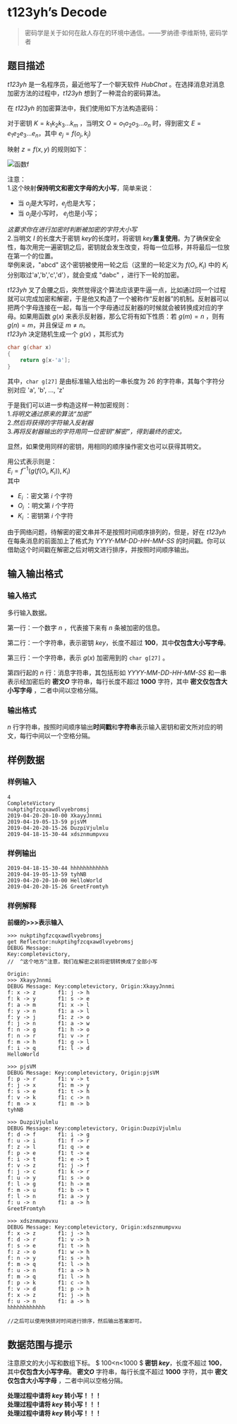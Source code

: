 # t123yh’s Decode

>密码学是关于如何在敌人存在的环境中通信。——罗纳德·李维斯特, 密码学者

## 题目描述

*t123yh* 是一名程序员，最近他写了一个聊天软件 *HubChat* 。在选择消息对消息加密方法的过程中，*t123yh* 想到了一种混合的密码算法。

在 *t123yh* 的加密算法中，我们使用如下方法构造密码：

对于密钥 $K=k_1k_2k_3...k_m$ ，当明文 $O=o_1o_2o_3...o_n$ 时，得到密文 $E=e_1e_2e_3...e_n$，其中 $e_j=f(o_j, k_j)$

映射 $z=f(x,y)$ 的规则如下：

![函数f](https://i.loli.net/2019/04/19/5cb9919d5745b.png)  

注意：  
1.这个映射**保持明文和密文字母的大小写**，简单来说：

* 当 $o_j​$ 是大写时，$e_j​$ 也是大写；  
* 当 $o_j​$ 是小写时， $e_j​$ 也是小写；  

*这要求你在进行加密时判断被加密的字符大小写*  
2.当明文 $I​$ 的长度大于密钥 $key​$ 的长度时，将密钥 $key​$ **重复使用**。为了确保安全性，每次用完一遍密钥之后，密钥就会发生改变，将每一位后移，并将最后一位放在第一个的位置。  
举例来说，"abcd" 这个密钥被使用一轮之后（这里的一轮定义为 $f(O_i,K_i)$ 中的 $K_i$ 分别取过'a','b','c','d'），就会变成 "dabc" ，进行下一轮的加密。

*t123yh* 叉了会腰之后，突然觉得这个算法应该更牛逼一点，比如通过同一个过程就可以完成加密和解密，于是他又构造了一个被称作“反射器”的机制。反射器可以把两个字母连接在一起，每当一个字母通过反射器的时候就会被转换成对应的字母。如果用函数 $g(x)$ 来表示反射器，那么它将有如下性质：若 $g(m)=n$ ，则有$g(n)=m$，并且保证 $m \not = n$。  
*t123yh* 决定随机生成一个 $g(x)$ ，其形式为

```c
char g(char x)
{
    return g[x-'a'];
}  
```

其中，`char g[27]` 是由标准输入给出的一串长度为 26 的字符串，其每个字符分别对应 'a', 'b', ..., 'z'

于是我们可以进一步构造这样一种加密规则：  
1.*将明文通过原来的算法“加密”*  
2.*然后将获得的字符输入反射器*  
3.*再将反射器输出的字符用同一位密钥“解密”，得到最终的密文。*  

显然，如果使用同样的密钥，用相同的顺序操作密文也可以获得其明文。

用公式表示则是：  
$E_i=f^{-1}(g(f(O_i,K_i)),K_i)$  
其中

* $E_i$ ：密文第 $i$ 个字符  
* $O_i$ ：明文第 $i$ 个字符  
* $K_i$ ：密钥第 $i$ 个字符  

由于网络问题，待解密的密文串并不是按照时间顺序排列的，但是，好在 *t123yh* 在每条消息的前面加上了格式为 *YYYY-MM-DD-HH-MM-SS* 的时间戳。你可以借助这个时间戳在解密之后对明文进行排序，并按照时间顺序输出。

## 输入输出格式

### 输入格式

多行输入数据。

第一行：一个数字 $n$ ，代表接下来有 $n$ 条被加密的信息。

第二行：一个字符串，表示密钥 $key$，长度不超过 **100**，其中**仅包含大小写字母**。

第三行：一个字符串，表示 $g(x)$ 加密用到的 `char g[27]` 。

第四行起的 $n$ 行：消息字符串，其包括形如 *YYYY-MM-DD-HH-MM-SS* 和一串表示经加密后的 **密文$O$** 字符串，每行长度不超过 **1000** 字符，其中 **密文仅包含大小写字母** ，二者中间以空格分隔。

### 输出格式

$n$ 行字符串，按照时间顺序输出**时间戳**和**字符串**表示输入密钥和密文所对应的明文，每行中间以一个空格分隔。

## 样例数据

### 样例输入

```plain
4
CompleteVictory
nukptihgfzcqxawdlvyebromsj
2019-04-20-20-10-00 XkayyJnnmi
2019-04-19-05-13-59 pjsVM
2019-04-20-20-15-26 DuzpiVjulmlu
2019-04-18-15-30-44 xdsznmumpvxu
```

### 样例输出

```plain
2019-04-18-15-30-44 hhhhhhhhhhhh
2019-04-19-05-13-59 tyhNB
2019-04-20-20-10-00 HelloWorld
2019-04-20-20-15-26 GreetFromtyh
```

### 样例解释

**前缀的>>>表示输入**

```plain
>>> nukptihgfzcqxawdlvyebromsj
get Reflector:nukptihgfzcqxawdlvyebromsj
DEBUG Message:
Key:completevictory,
//  ^这个地方^注意，我们在解密之前将密钥转换成了全部小写

Origin:
>>> XkayyJnnmi
DEBUG Message: Key:completevictory, Origin:XkayyJnnmi
f: x -> z       f1: j -> h
f: k -> y       f1: s -> e
f: a -> m       f1: x -> l
f: y -> n       f1: a -> l
f: y -> j       f1: z -> o
f: j -> n       f1: a -> w
f: n -> g       f1: h -> o
f: n -> r       f1: v -> r
f: m -> h       f1: g -> l
f: i -> q       f1: l -> d
HelloWorld

>>> pjsVM
DEBUG Message: Key:completevictory, Origin:pjsVM
f: p -> r       f1: v -> t
f: j -> x       f1: m -> y
f: s -> e       f1: t -> h
f: v -> k       f1: c -> n
f: m -> x       f1: m -> b
tyhNB

>>> DuzpiVjulmlu
DEBUG Message: Key:completevictory, Origin:DuzpiVjulmlu
f: d -> f       f1: i -> g
f: u -> i       f1: f -> r
f: z -> l       f1: q -> e
f: p -> e       f1: t -> e
f: i -> t       f1: e -> t
f: v -> z       f1: j -> f
f: j -> c       f1: k -> r
f: u -> y       f1: s -> o
f: l -> g       f1: h -> m
f: m -> u       f1: b -> t
f: l -> n       f1: a -> y
f: u -> n       f1: a -> h
GreetFromtyh

>>> xdsznmumpvxu
DEBUG Message: Key:completevictory, Origin:xdsznmumpvxu
f: x -> z       f1: j -> h
f: d -> r       f1: v -> h
f: s -> e       f1: t -> h
f: z -> o       f1: w -> h
f: n -> y       f1: s -> h
f: m -> q       f1: l -> h
f: u -> n       f1: a -> h
f: m -> q       f1: l -> h
f: p -> k       f1: c -> h
f: v -> d       f1: p -> h
f: x -> z       f1: j -> h
f: u -> n       f1: a -> h
hhhhhhhhhhhh

//之后可以使用快排对时间进行排序，然后输出答案即可。
```

## 数据范围与提示

注意原文的大小写和数组下标。
$ 100<n<1000 $
**密钥 $key$**，长度不超过 **100**，其中**仅包含大小写字母**。
**密文$O$** 字符串，每行长度不超过 **1000** 字符，其中 **密文仅包含大小写字母** ，二者中间以空格分隔。

**处理过程中请将 $key$ 转小写！！！**  
**处理过程中请将 $key$ 转小写！！！**  
**处理过程中请将 $key$ 转小写！！！**
